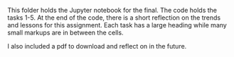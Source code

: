 This folder holds the Jupyter notebook for the final. The code holds the tasks 1-5. At the end of the code,
there is a short reflection on the trends and lessons for this assignment. Each task has a large heading while many
small markups are in between the cells.

I also included a pdf to download and reflect on in the future.

